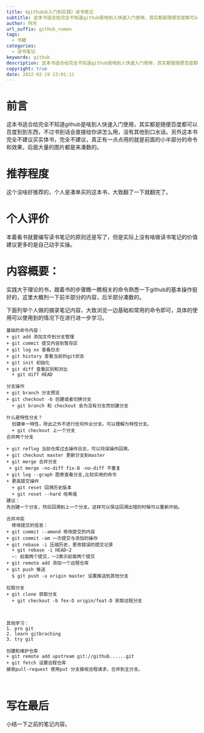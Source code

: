 ```yaml
---
title: 《github从入门到实践》读书笔记
subtitle: 这本书适合给完全不知道github是啥到人快速入门使用，其实都是随便百度都可以百度到到东西
author: 阿东
url_suffix: gitHub_rumen
tags:
  - 书籍
categories:
  - 读书笔记
keywords: github
description: 这本书适合给完全不知道github是啥到人快速入门使用，其实都是随便百度都可以百度到到东西
copyright: true
date: 2022-02-19 23:01:11
---
```


# 前言

  这本书适合给完全不知道github是啥到人快速入门使用，其实都是随便百度都可以百度到到东西，不过书到话会直接给你讲怎么用，没有其他到口水话。另外这本书完全不建议买实体书，完全不建议，真正有一点点用的就是前面的小半部分的命令和效果，后面大量的图片都是来凑数的。

# 推荐程度

  这个没啥好推荐的，个人是凑单买的这本书，大致翻了一下就翻完了。

# 个人评价

  本着看书就要编写读书笔记的原则还是写了，但是实际上没有啥做读书笔记的价值建议更多的是自己动手实操。

 <!-- more -->

# 内容概要：

  实践大于理论的书，跟着书的步骤瞧一瞧相关的命令熟悉一下github的基本操作挺好的，这里大概列一下前半部分的内容，后半部分凑数的。

  下面列举个人做的摘录笔记内容，大致浏览一边基础和常用的命令即可，具体的使用可以使用到的情况下在进行进一步学习。

```Git
基础的命令内容：
+ git add 添加文件到分支管理
+ git commit 提交内容到暂存区
+ git log xx 查看日志
+ git history 查看当前的git状态
+ git init 初始化
+ git diff 查看区别和对比
  + git diff HEAD
  
分支操作
+ git branch 分支预览
+ git checkout -b 创建或者切换分支
  + git branch 和 checkout 会为没有分支而创建分支

什么是特性分支？
  创建单一特性，除此之外不进行任何作业分支。可以理解为特性分支。
  + git checkout 上一个分支
合并两个分支

+ git reflog 当前仓库过去操作日志，可以将误操作回溯。
+ git checkout master 更新分支到master
+ git merge 合并分支
 + git merge -no-diff fix-B -no-diff 不重复
+ git log --graph 图表查看分支,比较实用的命令
+ 更高提交操作
  + git reset 回溯历史版本
  + git reset --hard 哈希值
建议：
先创建一个分支，然后回溯到上一个分支，这样可以保证回溯出错的时候可以重新开始。

合并冲突
  修改提交的信息：
+ git commit --amend 修改提交的内容
+ git commit -am 一次提交与添加的操作
+ git rebase -i 压缩历史，更改错误的提交记录
  + git rebase -i HEAD~2 
  ~: 前面两个提交，～2表示前面两个提交
+ git remote add 添加一个远程仓库
+ git push 推送
  $ git push -u origin master 设置推送到其他分支

拉取分支
+ git clone 获取分支
  + git checkout -b fex-D origin/feat-D 获取远程分支



其他学习：
1. pro git
2. learn gitbraching
3. try git

创建和维护仓库
+ git remote add upstream git://github......git
+ git fetch 设置远程仓库
接收pull-request 使用put 分支接收远程请求，合并到主分支。



```



# 写在最后

  小结一下之前的笔记内容。